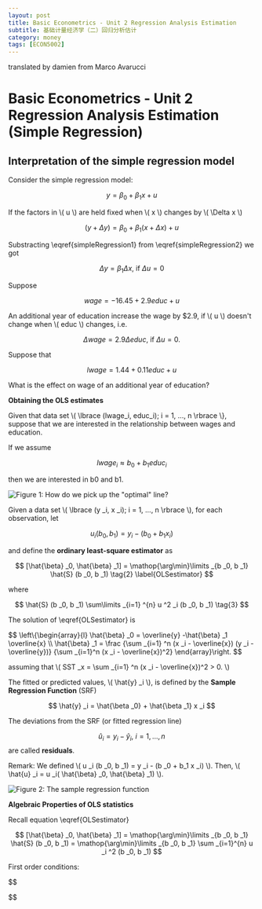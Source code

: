 ```yaml
---
layout: post
title: Basic Econometrics - Unit 2 Regression Analysis Estimation
subtitle: 基础计量经济学（二）回归分析估计
category: money
tags: [ECON5002]
---
```



translated by damien from Marco Avarucci

#  Basic Econometrics - Unit 2 Regression Analysis Estimation (Simple Regression)

## Interpretation of the simple regression model

Consider the simple regression model:

$$ \tag{1} y =  \beta _0 + \beta _1 x + u  \label{simpleRegression1} $$

If the factors in \\( u \\) are held fixed when \\( x \\) changes by \\( \Delta x \\)

$$ (y+\Delta y) = \beta _0 + \beta _1 (x + \Delta x) + u \tag{2} \label{simpleRegression2} $$

Substracting \eqref{simpleRegression1} from \eqref{simpleRegression2} we got

$$ \Delta y = \beta _1 \Delta x \text{, if } \Delta u = 0 $$

Suppose

$$ wage = -16.45 + 2.9 educ + u$$

An additional year of education increase the wage by $2.9, if \\( u \\) doesn't change when \\( educ \\) changes, i.e.

$$ \Delta wage = 2.9 \Delta educ \text{, if } \Delta u = 0. $$

Suppose that

$$ lwage = 1.44 + 0.11 educ + u $$

What is the effect on wage of an additional year of education?


**Obtaining the OLS estimates**

Given that data set \\( \lbrace (lwage_i, educ_i); i = 1, ..., n \rbrace \\}, suppose that we are interested in the relationship between wages and education.

If we assume

$$ lwage_i \approx b_0 + b_1 educ_i $$

then we are interested in b0 and b1.

![]({{site.url}}/assets/images/2020/ECON5002/OLSestimates.jpg 'Figure 1: How do we pick up the "optimal" line?')

Given a data set \\( \lbrace (y _i, x _i); i = 1, ..., n \rbrace \\), for each observation, let

$$
  u _i (b _0, b _1) = y _i - (b _0 + b_1 x _i) 
  \tag{1} 
$$

and define the **ordinary least-square estimator** as

$$
  [\hat{\beta} _0, \hat{\beta} _1] = \mathop{\arg\min}\limits _{b _0, b _1} \hat{S} (b _0, b _1)
  \tag{2} \label{OLSestimator}
$$

where

$$
  \hat{S} (b _0, b _1) \sum\limits _{i=1} ^{n} u ^2 _i (b _0, b _1)
  \tag{3}
$$

The solution of \eqref{OLSestimator} is


$$
  \left\\{\begin{array}{l} 
  \hat{\beta} _0 = \overline{y} -\hat{\beta} _1 \overline{x}
  \\\\ \hat{\beta} _1 = \frac 
    {\sum _{i=1} ^n (x _i - \overline{x}) (y _i - \overline{y})}
    {\sum _{i=1}^n (x _i - \overline{x})^2}
  \end{array}\right.
$$

assuming that \\( SST _x = \sum _{i=1} ^n (x _i - \overline{x})^2 > 0. \\)

The fitted or predicted values, \\( \hat{y} _i \\), is defined by the **Sample
Regression Function** (SRF)

$$
  \hat{y} _i = \hat{\beta _0} + \hat{\beta _1} x _i
$$

The deviations from the SRF (or fitted regression line)

$$
  \hat{u} _i = y _i - \hat{y} _i, \  i = 1,..., n
$$
are called **residuals**.

Remark: We defined \\(   u _i (b _0, b _1) = y _i - (b _0 + b_1 x _i)  \\). Then, \\( \hat{u} _i =  u _i( \hat{\beta} _0, \hat{\beta} _1) \\).


![]({{site.url}}/assets/images/2020/ECON5002/OLSestimates2.jpg 'Figure 2: The sample regression function')

**Algebraic Properties of OLS statistics**

Recall equation \eqref{OLSestimator}

$$
  [\hat{\beta} _0, \hat{\beta} _1] 
  = \mathop{\arg\min}\limits _{b _0, b _1} \hat{S} (b _0, b _1)
  = \mathop{\arg\min}\limits _{b _0, b _1} \sum _{i=1}^{n} u _i ^2 (b _0, b _1)
$$

First order conditions:

$$

$$

<script type="text/javascript" id="MathJax-script" async
  src="https://cdn.jsdelivr.net/npm/mathjax@3/es5/tex-svg.js">
</script>



